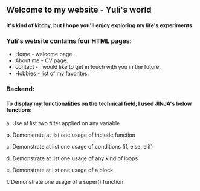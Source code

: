 ## Welcome to my website - Yuli's world


#### It's kind of kitchy, but I hope you'll enjoy exploring my life's experiments.

### Yuli's website contains four HTML pages: 
* Home - welcome page.
* About me - CV page.
* contact - I would like to get in touch with you in the future. 
* Hobbies - list of my favorites. 

### Backend: 
#### To display my functionalities on the technical field, I used JINJA's below functions

a. Use at list two filter applied on any variable

b. Demonstrate at list one usage of include function

c. Demonstrate at list one usage of conditions (if, else, elif)

d. Demonstrate at list one usage of any kind of loops

e. Demonstrate at list one usage of a block

f. Demonstrate one usage of a super() function

